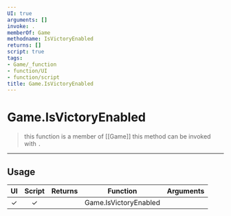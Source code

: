 ```yaml
---
UI: true
arguments: []
invoke: .
memberOf: Game
methodname: IsVictoryEnabled
returns: []
script: true
tags:
- Game/_function
- function/UI
- function/script
title: Game.IsVictoryEnabled
---
```

# Game.IsVictoryEnabled
> this function is a member of [[Game]]
> this method can be invoked with `.`
-----
## Usage
|  UI | Script | Returns | Function | Arguments |
|:---:|:------:|-------:|:--------:|:---------|
|✓|✓||Game.IsVictoryEnabled||
